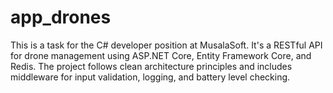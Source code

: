 # app_drones
This is a task for the C# developer position at MusalaSoft. It's a RESTful API for drone management using ASP.NET Core, Entity Framework Core, and Redis. The project follows clean architecture principles and includes middleware for input validation, logging, and battery level checking.
